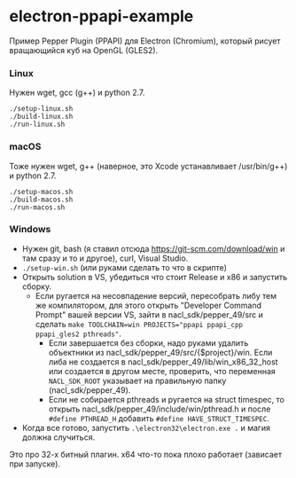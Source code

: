 # electron-ppapi-example

Пример Pepper Plugin (PPAPI) для Electron (Chromium), который рисует вращающийся куб на OpenGL (GLES2).

### Linux

Нужен wget, gcc (g++) и python 2.7.
```
./setup-linux.sh
./build-linux.sh
./run-linux.sh
```

### macOS
Тоже нужен wget, g++ (наверное, это Xcode устанавливает /usr/bin/g++) и python 2.7.
```
./setup-macos.sh
./build-macos.sh
./run-macos.sh
```

### Windows
- Нужен git, bash (я ставил отсюда https://git-scm.com/download/win и там сразу и то и другое), curl, Visual Studio.
- `./setup-win.sh` (или руками сделать то что в скрипте)
- Открыть solution в VS, убедиться что стоит Release и x86 и запустить сборку. 
  - Если ругается на несовпадение версий, пересобрать либу тем же компилятором, для этого открыть "Developer Command Prompt" вашей версии VS, зайти в nacl_sdk/pepper_49/src и сделать `make TOOLCHAIN=win PROJECTS="ppapi ppapi_cpp ppapi_gles2 pthreads"`. 
    - Если завершается без сборки, надо руками удалить объектники из nacl_sdk/pepper_49/src/{$project}/win. Если либа не создается в nacl_sdk/pepper_49/lib/win_x86_32_host или создается в другом месте, проверить, что переменная `NACL_SDK_ROOT` указывает на правильную папку (nacl_sdk/pepper_49).
    - Если не собирается pthreads и ругается на struct timespec, то открыть nacl_sdk/pepper_49/include/win/pthread.h и после `#define PTHREAD_H` добавить `#define HAVE_STRUCT_TIMESPEC`.
- Когда все готово, запустить `.\electron32\electron.exe .` и магия должна случиться.

Это про 32-х битный плагин. x64 что-то пока плохо работает (зависает при запуске).
